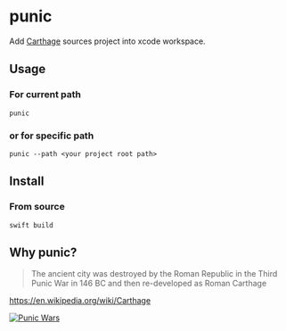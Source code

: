 # punic

Add [Carthage](https://github.com/Carthage/Carthage) sources project into xcode workspace.

## Usage

### For current path

```
punic
```

### or for specific path

```
punic --path <your project root path>
```

## Install 

### From source

```
swift build
```


## Why punic?

> The ancient city was destroyed by the Roman Republic in the Third Punic War in 146 BC and then re-developed as Roman Carthage

https://en.wikipedia.org/wiki/Carthage

[![Punic Wars](https://pbs.twimg.com/media/DpPTMsgWwAAnXq1?format=jpg&name=thumb)](https://twitter.com/sara_boutall/status/1050415438923005958)
